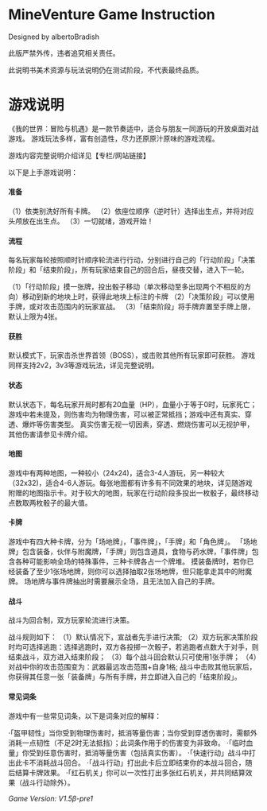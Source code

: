 # MineVenture Game Instruction

Designed by albertoBradish

此版严禁外传，违者追究相关责任。

此说明书美术资源与玩法说明仍在测试阶段，不代表最终品质。


# 游戏说明

《我的世界：冒险与机遇》是一款节奏适中，适合与朋友一同游玩的开放桌面对战游戏。
游戏玩法多样，富有创造性，尽力还原原汁原味的游戏流程。

游戏内容完整说明介绍详见【专栏/网站链接】

以下是上手游戏说明：

#### 准备

（1）依类别洗好所有卡牌。
（2）依座位顺序（逆时针）选择出生点，并将对应头颅放在出生点。
（3）一切就绪，游戏开始！

#### 流程

每名玩家每轮按照顺时针顺序轮流进行行动，分别进行自己的「行动阶段」「决策阶段」和「结束阶段」，所有玩家结束自己的回合后，昼夜交替，进入下一轮。

（1）「行动阶段」摸一张牌，投出骰子移动（单次移动至多出现两个不相反的方向）移动到新的地块上时，获得此地块上标注的卡牌
（2）「决策阶段」可以使用手牌，或对攻击范围内的玩家宣战。
（3）「结束阶段」将手牌弃置至手牌上限，默认上限为4张。

#### 获胜

默认模式下，玩家击杀世界首领（BOSS），或击败其他所有玩家即可获胜。
游戏同样支持2v2，3v3等游戏玩法，详见完整说明。


#### 状态

默认状态下，每名玩家开局时都有20血量（HP），血量小于等于0时，玩家死亡；
游戏中若未提及，则伤害均为物理伤害，可以被正常抵挡；游戏中还有真实、穿透、爆炸等伤害类型。
真实伤害无视一切因素，穿透、燃烧伤害可以无视护甲，其他伤害请参见卡牌介绍。

#### 地图

游戏中有两种地图，一种较小（24x24)，适合3-4人游玩，另一种较大（32x32)，适合4-6人游玩。每张地图都有许多有不同效果的地块，详见随游戏附赠的地图指示卡。对于较大的地图，玩家在行动阶段多投出一枚骰子，最终移动点数取两枚骰子的最大值。

#### 卡牌

游戏中有四大种卡牌，分为「场地牌」，「事件牌」，「手牌」和「角色牌」。
「场地牌」包含装备，伙伴与附魔牌，「手牌」则包含道具，食物与药水牌，「事件牌」包含各种可能影响全场的特殊事件，三种卡牌各占一个牌堆。
摸装备牌时，若你已经装备了至少1张场地牌，则你可以选择抽取2张场地牌，但只能拿走其中的附魔牌。
场地牌与事件牌抽出时需要展示全场，且无法加入自己的手牌。

#### 战斗

战斗为回合制，双方玩家轮流进行决策。

战斗规则如下：
（1）默认情况下，宣战者先手进行决策;
（2）双方玩家决策阶段时均可选择逃跑：选择逃跑时，双方各投掷一次骰子，若逃跑者点数大于对手，则结束战斗，双方进入结束阶段；
（3）每个战斗回合默认只可使用1张手牌；
（4）对战中你的攻击范围变为：武器最远攻击范围+自身1格;
战斗中击败其他玩家后，你获得其任意一张「装备牌」与所有手牌，并立即进入自己的「结束阶段」。

#### 常见词条

游戏中有一些常见词条，以下是词条对应的解释：

·「盔甲韧性」当你受到物理伤害时，抵消等量伤害；当你受到穿透伤害时，需额外消耗一点韧性（不足2时无法抵挡）；此词条作用于的伤害变为非致命。
·「临时血量」你受到任意伤害时，抵消等量伤害（包括真实伤害）。
·「快速行动」战斗中打出此卡不消耗战斗回合。
·「战斗行动」打出此卡后立即结束你的本战斗回合，随后结算卡牌效果。
·「红石机关」你可以一次性打出多张红石机关，并共同结算效果（战斗行动除外）。



*Game Version: V1.5β-pre1*
